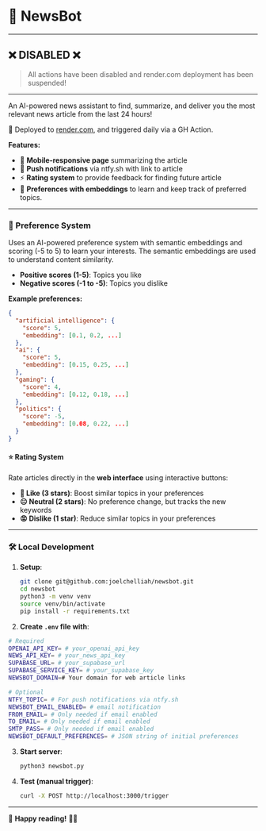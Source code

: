 # 📰 NewsBot

-------

## ❌ **DISABLED** ❌
> All actions have been disabled and render.com deployment has been suspended!

-------

An AI-powered news assistant to find, summarize, and deliver you the most relevant news article from the last 24 hours!

🤖 Deployed to [render.com](https://dashboard.render.com/), and triggered daily via a GH Action.

**Features:**
- 📰 **Mobile-responsive page** summarizing the article
- 📱 **Push notifications** via ntfy.sh with link to article
- ⚡ **Rating system** to provide feedback for finding future article
- 🧠 **Preferences with embeddings** to learn and keep track of preferred topics.


---

### 🎯 Preference System

Uses an AI-powered preference system with semantic embeddings and scoring (-5 to 5) to learn your interests. The semantic embeddings are used to understand content similarity.

- **Positive scores (1-5)**: Topics you like
- **Negative scores (-1 to -5)**: Topics you dislike

**Example preferences:**
```json
{
  "artificial intelligence": {
    "score": 5,
    "embedding": [0.1, 0.2, ...]
  },
  "ai": {
    "score": 5,
    "embedding": [0.15, 0.25, ...]
  },
  "gaming": {
    "score": 4,
    "embedding": [0.12, 0.18, ...]
  },
  "politics": {
    "score": -5,
    "embedding": [0.08, 0.22, ...]
  }
}
```

#### ⭐ Rating System

Rate articles directly in the **web interface** using interactive buttons:
- **🤩 Like (3 stars)**: Boost similar topics in your preferences
- **😐 Neutral (2 stars)**: No preference change, but tracks the new keywords
- **😡 Dislike (1 star)**: Reduce similar topics in your preferences


------

### 🛠️ Local Development

1. **Setup**:
   ```bash
   git clone git@github.com:joelchelliah/newsbot.git
   cd newsbot
   python3 -m venv venv
   source venv/bin/activate
   pip install -r requirements.txt
   ```

2. **Create `.env` file with**:
  ```bash
  # Required
  OPENAI_API_KEY= # your_openai_api_key
  NEWS_API_KEY= # your_news_api_key
  SUPABASE_URL= # your_supabase_url
  SUPABASE_SERVICE_KEY= # your_supabase_key
  NEWSBOT_DOMAIN=# Your domain for web article links

  # Optional
  NTFY_TOPIC= # For push notifications via ntfy.sh
  NEWSBOT_EMAIL_ENABLED= # email notification
  FROM_EMAIL= # Only needed if email enabled
  TO_EMAIL= # Only needed if email enabled
  SMTP_PASS= # Only needed if email enabled
  NEWSBOT_DEFAULT_PREFERENCES= # JSON string of initial preferences
  ```

3. **Start server**:
   ```bash
   python3 newsbot.py
   ```

4. **Test (manual trigger)**:
   ```bash
   curl -X POST http://localhost:3000/trigger
   ```


---

🎯 **Happy reading!** 📰✨
